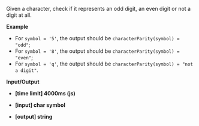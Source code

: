 ﻿Given a character, check if it represents an odd digit, an even digit or not a digit at all.

**Example**

*   For `symbol = '5'`, the output should be
    `characterParity(symbol) = "odd"`;
*   For `symbol = '8'`, the output should be
    `characterParity(symbol) = "even"`;
*   For `symbol = 'q'`, the output should be
    `characterParity(symbol) = "not a digit"`.

**Input/Output**

*   **[time limit] 4000ms (js)**

*   **[input] char symbol**

*   **[output] string**